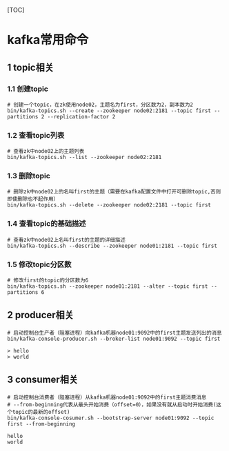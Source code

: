 [TOC]

# kafka常用命令

## 1 topic相关

### 1.1 创建topic

```shell
# 创建一个topic，在zk使用node02，主题名为first，分区数为2，副本数为2
bin/kafka-topics.sh --create --zookeeper node02:2181 --topic first --partitions 2 --replication-factor 2
```

### 1.2 查看topic列表

```shell
# 查看zk中node02上的主题列表
bin/kafka-topics.sh --list --zookeeper node02:2181
```

### 1.3 删除topic

```shell
# 删除zk中node02上的名叫first的主题（需要在kafka配置文件中打开可删除topic,否则即使删除也不起作用）
bin/kafka-topics.sh --delete --zookeeper node02:2181 --topic first
```

### 1.4 查看topic的基础描述

```shell
# 查看zk中node02上名叫first的主题的详细描述
bin/kafka-topics.sh --describe --zookeeper node01:2181 --topic first
```

### 1.5 修改topic分区数

```shell
# 修改first的topic的分区数为6
bin/kafka-topics.sh --zookeeper node01:2181 --alter --topic first --partitions 6
```

## 2 producer相关

```shell
# 启动控制台生产者（阻塞进程）向kafka机器node01:9092中的first主题发送列出的消息
bin/kafka-console-producer.sh --broker-list node01:9092 --topic first

> hello
> world
```

## 3 consumer相关

```shell
# 启动控制台消费者（阻塞进程）从kafka机器node01:9092中的first主题消费消息
# --from-beginning代表从最头开始消费（offset=0），如果没有就从启动时开始消费(这个topic的最新的offset)
bin/kafka-console-cosumer.sh --bootstrap-server node01:9092 --topic first --from-beginning

hello
world
```

